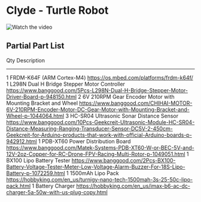 # Clyde - Turtle Robot

![Watch the video](https://youtu.be/CrVve2ccPvs)

## Partial Part List

Qty Description
--- --------------------------------------------
 1  FRDM-K64F (ARM Cortex-M4)
https://os.mbed.com/platforms/frdm-k64f/
 1  L298N Dual H Bridge Stepper Motor Controller
https://www.banggood.com/5Pcs-L298N-Dual-H-Bridge-Stepper-Motor-Driver-Board-p-948150.html
 2  6V 210RPM Gear Encoder Motor with Mounting Bracket and Wheel
https://www.banggood.com/CHIHAI-MOTOR-6V-210RPM-Encoder-Motor-DC-Gear-Motor-with-Mounting-Bracket-and-Wheel-p-1044064.html
 3  HC-SR04 Ultrasonic Sonar Distance Sensor
https://www.banggood.com/10Pcs-Geekcreit-Ultrasonic-Module-HC-SR04-Distance-Measuring-Ranging-Transducer-Sensor-DC5V-2-450cm-Geekcreit-for-Arduino-products-that-work-with-official-Arduino-boards-p-942912.html
1  PDB-XT60 Power Distribution Board
https://www.banggood.com/Matek-Systems-PDB-XT60-W-or-BEC-5V-and-12V-2oz-Copper-for-RC-Drone-FPV-Racing-Multi-Rotor-p-1049051.html
 1  BX100 Lipo Battery Tester
https://www.banggood.com/2Pcs-BX100-Battery-Voltage-Tester-Meter-Low-Voltage-Alarm-Buzzer-For-18S-Lipo-Battery-p-1072259.html
 1  1500mAh Lipo Pack
https://hobbyking.com/en_us/turnigy-nano-tech-1500mah-3s-25-50c-lipo-pack.html
 1  Battery Charger
https://hobbyking.com/en_us/imax-b6-ac-dc-charger-5a-50w-with-us-plug-copy.html
